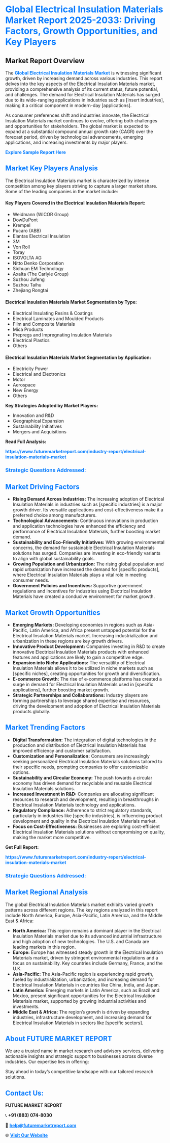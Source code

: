 <h1 style="color: #007BFF;">Global Electrical Insulation Materials Market Report 2025-2033: Driving Factors, Growth Opportunities, and Key Players</h1>

<section id="overview">
<h2>Market Report Overview</h2>
<p>The <a href="https://www.futuremarketreport.com/industry-report/electrical-insulation-materials-market" style="color: #007BFF; text-decoration: none;"><strong>Global Electrical Insulation Materials Market</strong></a> is witnessing significant growth, driven by increasing demand across various industries. This report delves into the key aspects of the Electrical Insulation Materials market, providing a comprehensive analysis of its current status, future potential, and challenges. The demand for Electrical Insulation Materials has surged due to its wide-ranging applications in industries such as [insert industries], making it a critical component in modern-day [applications].</p>
<p>As consumer preferences shift and industries innovate, the Electrical Insulation Materials market continues to evolve, offering both challenges and opportunities for stakeholders. The global market is expected to expand at a substantial compound annual growth rate (CAGR) over the forecast period, driven by technological advancements, emerging applications, and increasing investments by major players.</p>
</section>

<section id="overview">
<p><a href="https://www.futuremarketreport.com/request-sample/reportId=60839" style="color: #007BFF; text-decoration: none;"><strong>Explore Sample Report Here</strong></a></p>
</section>

<section id="key-players">
<h2 style="color: #007BFF;">Market Key Players Analysis</h2>
<p>The Electrical Insulation Materials market is characterized by intense competition among key players striving to capture a larger market share. Some of the leading companies in the market include:</p>
<h4>Key Players Covered in the Electrical Insulation Materials Report:</h4>
<ul><li>Weidmann (WICOR Group)</li><li>DowDuPont</li><li>Krempel</li><li>Pucaro (ABB)</li><li>Elantas Electrical Insulation</li><li>3M</li><li>Von Roll</li><li>Toray</li><li>ISOVOLTA AG</li><li>Nitto Denko Corporation</li><li>Sichuan EM Technology</li><li>Axalta (The Carlyle Group)</li><li>Suzhou Jufeng</li><li>Suzhou Taihu</li><li>Zhejiang Rongtai</li></ul>
<h4>Electrical Insulation Materials Market Segmentation by Type:</h4>
<ul><li>Electrical Insulating Resins &amp; Coatings</li><li>Electrical Laminates and Moulded Products</li><li>Film and Composite Materials</li><li>Mica Products</li><li>Prepregs and Impregnating Insulation Materials</li><li>Electrical Plastics</li><li>Others</li></ul>

<h4>Electrical Insulation Materials Market Segmentation by Application:</h4>
<ul><li>Electricity Power</li><li>Electrical and Electronics</li><li>Motor</li><li>Aerospace</li><li>New Energy</li><li>Others</li></ul>
<p><strong>Key Strategies Adopted by Market Players:</strong></p>
<ul>
<li>Innovation and R&D</li>
<li>Geographical Expansion</li>
<li>Sustainability Initiatives</li>
<li>Mergers and Acquisitions</li>
</ul>
</section>

<section>
<p><strong>Read Full Analysis: </strong></p><a href="https://www.futuremarketreport.com/industry-report/electrical-insulation-materials-market" style="color: #007BFF; text-decoration: none;"><strong>https://www.futuremarketreport.com/industry-report/electrical-insulation-materials-market</strong></a>
<h3 style="color: #007BFF;">Strategic Questions Addressed:</h3>
</section>

<section id="driving-factors">
<h2 style="color: #007BFF;">Market Driving Factors</h2>
<ul>
<li><strong>Rising Demand Across Industries:</strong> The increasing adoption of Electrical Insulation Materials in industries such as [specific industries] is a major growth driver. Its versatile applications and cost-effectiveness make it a preferred choice among manufacturers.</li>
<li><strong>Technological Advancements:</strong> Continuous innovations in production and application technologies have enhanced the efficiency and performance of Electrical Insulation Materials, further boosting market demand.</li>
<li><strong>Sustainability and Eco-Friendly Initiatives:</strong> With growing environmental concerns, the demand for sustainable Electrical Insulation Materials solutions has surged. Companies are investing in eco-friendly variants to align with global sustainability goals.</li>
<li><strong>Growing Population and Urbanization:</strong> The rising global population and rapid urbanization have increased the demand for [specific products], where Electrical Insulation Materials plays a vital role in meeting consumer needs.</li>
<li><strong>Government Policies and Incentives:</strong> Supportive government regulations and incentives for industries using Electrical Insulation Materials have created a conducive environment for market growth.</li>
</ul>
</section>

<section id="growth-opportunities">
<h2 style="color: #007BFF;">Market Growth Opportunities</h2>
<ul>
<li><strong>Emerging Markets:</strong> Developing economies in regions such as Asia-Pacific, Latin America, and Africa present untapped potential for the Electrical Insulation Materials market. Increasing industrialization and urbanization in these regions are key growth drivers.</li>
<li><strong>Innovative Product Development:</strong> Companies investing in R&D to create innovative Electrical Insulation Materials products with enhanced features and applications are likely to gain a competitive edge.</li>
<li><strong>Expansion into Niche Applications:</strong> The versatility of Electrical Insulation Materials allows it to be utilized in niche markets such as [specific niches], creating opportunities for growth and diversification.</li>
<li><strong>E-commerce Growth:</strong> The rise of e-commerce platforms has created a surge in demand for Electrical Insulation Materials used in [specific applications], further boosting market growth.</li>
<li><strong>Strategic Partnerships and Collaborations:</strong> Industry players are forming partnerships to leverage shared expertise and resources, driving the development and adoption of Electrical Insulation Materials products globally.</li>
</ul>
</section>

<section id="trending-factors">
<h2 style="color: #007BFF;">Market Trending Factors</h2>
<ul>
<li><strong>Digital Transformation:</strong> The integration of digital technologies in the production and distribution of Electrical Insulation Materials has improved efficiency and customer satisfaction.</li>
<li><strong>Customization and Personalization:</strong> Consumers are increasingly seeking personalized Electrical Insulation Materials solutions tailored to their specific needs, prompting companies to offer customizable options.</li>
<li><strong>Sustainability and Circular Economy:</strong> The push towards a circular economy has driven demand for recyclable and reusable Electrical Insulation Materials solutions.</li>
<li><strong>Increased Investment in R&D:</strong> Companies are allocating significant resources to research and development, resulting in breakthroughs in Electrical Insulation Materials technology and applications.</li>
<li><strong>Regulatory Compliance:</strong> Adherence to strict regulatory standards, particularly in industries like [specific industries], is influencing product development and quality in the Electrical Insulation Materials market.</li>
<li><strong>Focus on Cost-Effectiveness:</strong> Businesses are exploring cost-efficient Electrical Insulation Materials solutions without compromising on quality, making the market more competitive.</li>
</ul>
</section>

<section>
<p><strong>Get Full Report: </strong></p><a href="https://www.futuremarketreport.com/industry-report/electrical-insulation-materials-market" style="color: #007BFF; text-decoration: none;"><strong>https://www.futuremarketreport.com/industry-report/electrical-insulation-materials-market</strong></a>
<h3 style="color: #007BFF;">Strategic Questions Addressed:</h3>
</section>


<section id="regional-analysis">
<h2 style="color: #007BFF;">Market Regional Analysis</h2>
<p>The global Electrical Insulation Materials market exhibits varied growth patterns across different regions. The key regions analyzed in this report include North America, Europe, Asia-Pacific, Latin America, and the Middle East & Africa:</p>
<ul>
<li><strong>North America:</strong> This region remains a dominant player in the Electrical Insulation Materials market due to its advanced industrial infrastructure and high adoption of new technologies. The U.S. and Canada are leading markets in this region.</li>
<li><strong>Europe:</strong> Europe has witnessed steady growth in the Electrical Insulation Materials market, driven by stringent environmental regulations and a focus on sustainability. Key countries include Germany, France, and the U.K.</li>
<li><strong>Asia-Pacific:</strong> The Asia-Pacific region is experiencing rapid growth, fueled by industrialization, urbanization, and increasing demand for Electrical Insulation Materials in countries like China, India, and Japan.</li>
<li><strong>Latin America:</strong> Emerging markets in Latin America, such as Brazil and Mexico, present significant opportunities for the Electrical Insulation Materials market, supported by growing industrial activities and investments.</li>
<li><strong>Middle East & Africa:</strong> The region’s growth is driven by expanding industries, infrastructure development, and increasing demand for Electrical Insulation Materials in sectors like [specific sectors].</li>
</ul>
</section>

<footer>
<h2 style="color: #007BFF;">About FUTURE MARKET REPORT</h2>
<p>We are a trusted name in market research and advisory services, delivering actionable insights and strategic support to businesses across diverse industries. Our expertise lies in offering:</p>

<p>Stay ahead in today’s competitive landscape with our tailored research solutions.</p>

<h2 style="color: #007BFF;">Contact Us:</h2>
<p><strong>FUTURE MARKET REPORT</strong></p>
<p>📞 <strong>+91 (883) 074-8030</strong></p>
<p>📧 <strong><a href="mailto:help@futuremarketreport.com" style="color: #007BFF;">help@futuremarketreport.com</a></strong></p>
<p>🌐 <strong><a href="https://www.futuremarketreport.com/" style="color: #007BFF;">Visit Our Website</a></strong></p>
</footer>